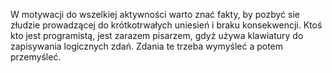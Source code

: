 W motywacji do wszelkiej aktywności warto znać fakty, by pozbyć sie złudzie prowadzącej do krótkotrwałych uniesień i braku konsekwencji.
Ktoś kto jest programistą, jest zarazem pisarzem, gdyż używa klawiatury do zapisywania logicznych zdań.
Zdania te trzeba wymyśleć a potem przemyśleć.
  
